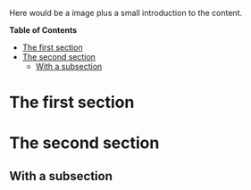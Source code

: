 Here would be a image plus a small introduction to the content.

<!-- START doctoc generated TOC please keep comment here to allow auto update -->
<!-- DON'T EDIT THIS SECTION, INSTEAD RE-RUN doctoc TO UPDATE -->
**Table of Contents**

- [The first section](#the-first-section)
- [The second section](#the-second-section)
  - [With a subsection](#with-a-subsection)

<!-- END doctoc generated TOC please keep comment here to allow auto update -->

# The first section

# The second section
## With a subsection
